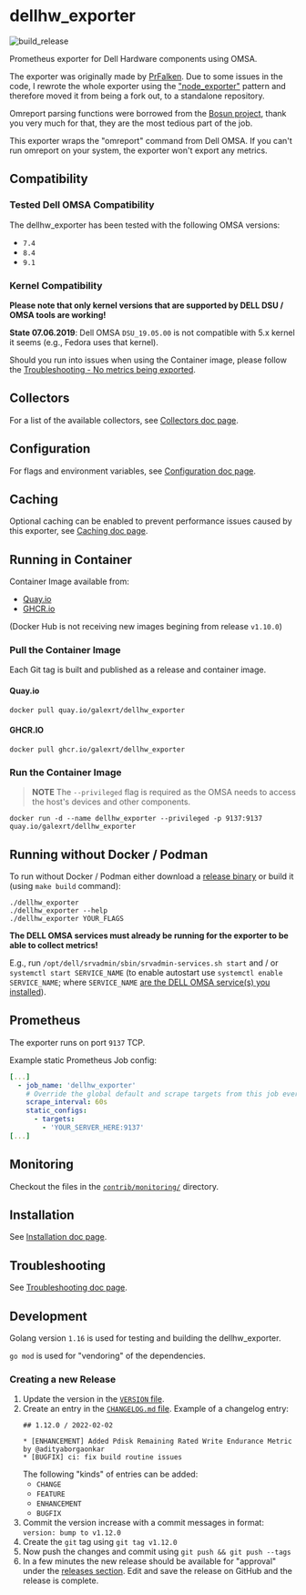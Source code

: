 # dellhw_exporter

![build_release](https://github.com/galexrt/dellhw_exporter/workflows/build_release/badge.svg)

Prometheus exporter for Dell Hardware components using OMSA.

The exporter was originally made by [PrFalken](https://github.com/PrFalken). Due to some issues in the code, I rewrote the whole exporter using the ["node_exporter"](https://github.com/prometheus/node_exporter) pattern and therefore moved it from being a fork out, to a standalone repository.

Omreport parsing functions were borrowed from the [Bosun project](https://github.com/bosun-monitor/bosun/blob/master/cmd/scollector/collectors/dell_hw.go), thank you very much for that, they are the most tedious part of the job.

This exporter wraps the "omreport" command from Dell OMSA. If you can't run omreport on your system, the exporter won't export any metrics.

## Compatibility

### Tested Dell OMSA Compatibility

The dellhw_exporter has been tested with the following OMSA versions:

* `7.4`
* `8.4`
* `9.1`

### Kernel Compatibility

**Please note that only kernel versions that are supported by DELL DSU / OMSA tools are working!**

**State 07.06.2019**: Dell OMSA `DSU_19.05.00` is not compatible with 5.x kernel it seems (e.g., Fedora uses that kernel).

Should you run into issues when using the Container image, please follow the [Troubleshooting - No metrics being exported](#no-metrics-being-exported).

## Collectors

For a list of the available collectors, see [Collectors doc page](docs/collectors.md).

## Configuration

For flags and environment variables, see [Configuration doc page](docs/configuration.md).

## Caching

Optional caching can be enabled to prevent performance issues caused by this exporter, see [Caching doc page](docs/caching.md).

## Running in Container

Container Image available from:

* [Quay.io](https://quay.io/repository/galexrt/dellhw_exporter)
* [GHCR.io](https://github.com/users/galexrt/packages/container/package/dellhw_exporter)

(Docker Hub is not receiving new images begining from release `v1.10.0`)

### Pull the Container Image

Each Git tag is built and published as a release and container image.

#### Quay.io

```console
docker pull quay.io/galexrt/dellhw_exporter
```

#### GHCR.IO

```console
docker pull ghcr.io/galexrt/dellhw_exporter
```

### Run the Container Image

> **NOTE** The `--privileged` flag is required as the OMSA needs to access the host's devices and other components.

```console
docker run -d --name dellhw_exporter --privileged -p 9137:9137 quay.io/galexrt/dellhw_exporter
```

## Running without Docker / Podman

To run without Docker / Podman either download a [release binary](https://github.com/galexrt/dellhw_exporter/releases) or build it (using `make build` command):

```console
./dellhw_exporter
./dellhw_exporter --help
./dellhw_exporter YOUR_FLAGS
```

**The DELL OMSA services must already be running for the exporter to be able to collect metrics!**

E.g., run `/opt/dell/srvadmin/sbin/srvadmin-services.sh start` and / or `systemctl start SERVICE_NAME` (to enable autostart use `systemctl enable SERVICE_NAME`; where `SERVICE_NAME` [are the DELL OMSA service(s) you installed](http://linux.dell.com/repo/hardware/omsa.html)).

## Prometheus

The exporter runs on port `9137` TCP.

Example static Prometheus Job config:

```yaml
[...]
  - job_name: 'dellhw_exporter'
    # Override the global default and scrape targets from this job every 60 seconds.
    scrape_interval: 60s
    static_configs:
      - targets:
        - 'YOUR_SERVER_HERE:9137'
[...]
```

## Monitoring

Checkout the files in the [`contrib/monitoring/`](contrib/monitoring/) directory.

## Installation

See [Installation doc page](docs/installation.md).

## Troubleshooting

See [Troubleshooting doc page](docs/troubleshooting.md).

## Development

Golang version `1.16` is used for testing and building the dellhw_exporter.

`go mod` is used for "vendoring" of the dependencies.

### Creating a new Release

1. Update the version in the [`VERSION` file](VERSION).
2. Create an entry in the [`CHANGELOG.md` file](CHANGELOG.md).
    Example of a changelog entry:
    ```
    ## 1.12.0 / 2022-02-02

    * [ENHANCEMENT] Added Pdisk Remaining Rated Write Endurance Metric by @adityaborgaonkar
    * [BUGFIX] ci: fix build routine issues
    ```
    The following "kinds" of entries can be added:
    * `CHANGE`
    * `FEATURE`
    * `ENHANCEMENT`
    * `BUGFIX`
3. Commit the version increase with a commit messages in format: `version: bump to v1.12.0`
4. Create the `git` tag using `git tag v1.12.0`
5. Now push the changes and commit using `git push && git push --tags`
6. In a few minutes the new release should be available for "approval" under the [releases section](https://github.com/galexrt/dellhw_exporter/releases). Edit and save the release on GitHub and the release is complete.

